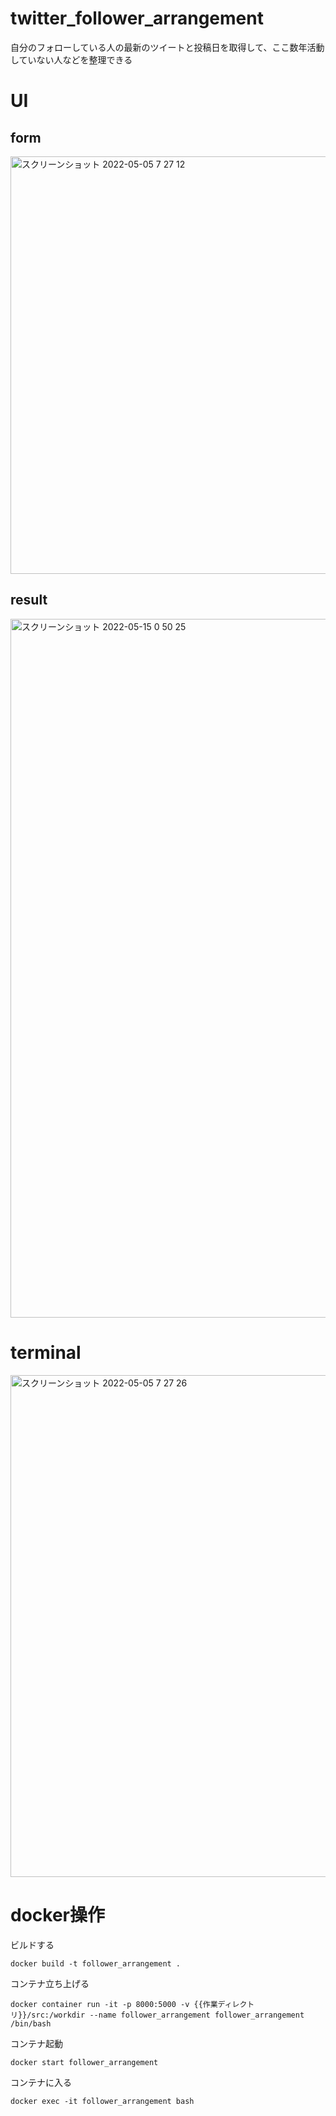 # twitter_follower_arrangement
自分のフォローしている人の最新のツイートと投稿日を取得して、ここ数年活動していない人などを整理できる

# UI

## form
<img width="668" alt="スクリーンショット 2022-05-05 7 27 12" src="https://user-images.githubusercontent.com/73809994/166835705-73e4efab-c528-498d-ba46-03177f1664a1.png">

## result
<img width="1118" alt="スクリーンショット 2022-05-15 0 50 25" src="https://user-images.githubusercontent.com/73809994/168439224-f4b8dbb6-f649-409e-98d5-83ea931143d7.png">


# terminal
<img width="803" alt="スクリーンショット 2022-05-05 7 27 26" src="https://user-images.githubusercontent.com/73809994/166835726-111b1011-8aa1-44ce-b348-61a1df09c475.png">

# docker操作

ビルドする
```
docker build -t follower_arrangement .
```

コンテナ立ち上げる
```
docker container run -it -p 8000:5000 -v {{作業ディレクトリ}}/src:/workdir --name follower_arrangement follower_arrangement /bin/bash
```

コンテナ起動
```
docker start follower_arrangement
```

コンテナに入る
```
docker exec -it follower_arrangement bash
```

